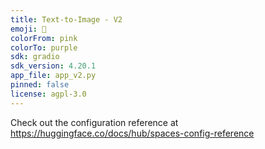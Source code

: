 ```yaml
---
title: Text-to-Image - V2
emoji: 🏃
colorFrom: pink
colorTo: purple
sdk: gradio
sdk_version: 4.20.1
app_file: app_v2.py
pinned: false
license: agpl-3.0
---
```


Check out the configuration reference at https://huggingface.co/docs/hub/spaces-config-reference
